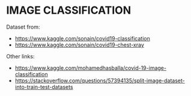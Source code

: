 # IMAGE CLASSIFICATION

Dataset from:

* https://www.kaggle.com/sonain/covid19-classification
* https://www.kaggle.com/sonain/covid19-chest-xray


Other links:
* https://www.kaggle.com/mohamedhasballa/covid-19-image-classification
* https://stackoverflow.com/questions/57394135/split-image-dataset-into-train-test-datasets
